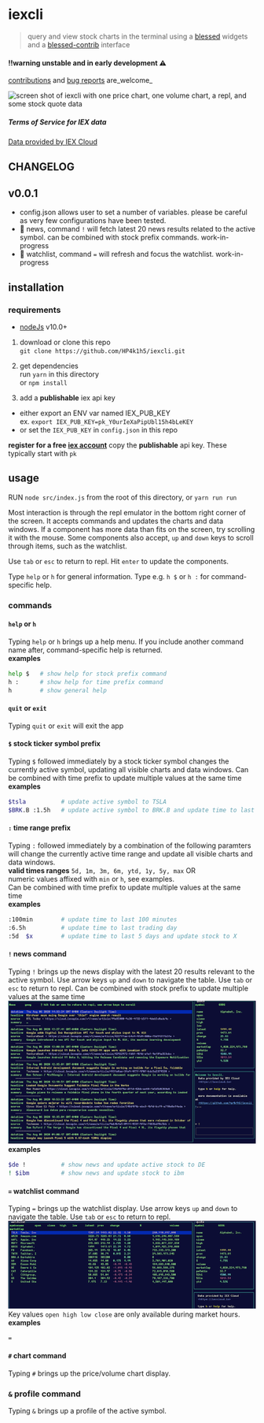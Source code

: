 # iexcli

> query and view stock charts in the terminal using a
> [blessed](https://github.com/chjj/blessed) widgets and a
> [blessed-contrib](https://github.com/yaronn/blessed-contrib) interface

#### !!warning unstable and in early development ⚠
[contributions](./.github/CONTRIBUTING.md) and [bug
reports](https://github.com/HP4k1h5/iexcli/issues/new?assignees=HP4k1h5&labels=bug&template=bug_report.md&title=basic)
are_welcome_

![screen shot of iexcli with one price chart, one volume chart, a repl, and
some stock quote data](img/iexcli.png)

##### Terms of Service for IEX data
[Data provided by IEX Cloud](https://iexcloud.io)

## CHANGELOG

## v0.0.1
- config.json allows user to set a number of variables. please be careful as
    very few configurations have been tested.
- 📰 news, command `!` will fetch latest 20 news results related to the active
    symbol. can be combined with stock prefix commands. work-in-progress
- 📔 watchlist, command `=` will refresh and focus the watchlist.
    work-in-progress

## installation

### requirements
- [nodeJs](https://nodeJs.org) v10.0+

1) download or clone this repo  
`git clone https://github.com/HP4k1h5/iexcli.git`

2) get dependencies  
run `yarn` in this directory  
or `npm install`

3) add a **publishable** iex api key  
- either export an ENV var named IEX_PUB_KEY  
ex. `export IEX_PUB_KEY=pk_Y0urIeXaPipUbl15h4bLeKEY`
- or set the `IEX_PUB_KEY` in `config.json` in this repo

**register for a free [iex
account](https://iexcloud.io/cloud-login#/register)**
copy the **publishable** api key. These typically start with `pk`

## usage
RUN `node src/index.js` from the root of this directory, or `yarn run run`

Most interaction is through the repl emulator in the bottom right corner of the
screen. It accepts commands and updates the charts and data windows. If a
component has more data than fits on the screen, try scrolling it with the
mouse. Some components also accept, `up` and `down` keys to scroll through
items, such as the watchlist.

Use `tab` or `esc` to return to repl. Hit `enter` to update the components.

Type `help` or `h` for general information. Type e.g. `h $` or `h :` for
command-specific help.

### commands

#### `help` or `h`
Typing `help` or `h` brings up a help menu. If you include another command
name after, command-specific help is returned.  
**examples**
```bash
help $   # show help for stock prefix command
h :      # show help for time prefix command
h        # show general help
```

#### `quit` or `exit`
Typing `quit` or `exit` will exit the app

#### `$` stock ticker symbol prefix
Typing `$` followed immediately by a stock ticker symbol changes the currently
active symbol, updating all visible charts and data windows. Can be combined
with time prefix to update multiple values at the same time  
**examples**
```bash
$tsla          # update active symbol to TSLA
$BRK.B :1.5h   # update active symbol to BRK.B and update time to last 90 minutes
```

#### `:` time range prefix
Typing `:` followed immediately by a combination of the following paramters
will change the currently active time range and update all visible charts and
data windows.  
**valid times ranges** `5d, 1m, 3m, 6m, ytd, 1y, 5y, max`  OR  
numeric values affixed with `min` or `h`, see examples.  
Can be combined with time prefix to update multiple values at the same time  
**examples**
```bash
:100min        # update time to last 100 minutes
:6.5h          # update time to last trading day
:5d  $x        # update time to last 5 days and update stock to X
```

#### `!` news command
Typing `!` brings up the news display with the latest 20 results relevant to
the active symbol. Use arrow keys `up` and `down` to navigate the table. Use
`tab` or `esc` to return to repl. Can be combined with stock prefix to update
multiple values at the same time  
![news display for iexcli](img/news.png)  
**examples**
```bash
$de !          # show news and update active stock to DE
! $ibm         # show news and update stock to ibm
```

#### `=` watchlist command
Typing `=` brings up the watchlist display. Use arrow keys `up` and `down` to
navigate the table. Use `tab` or `esc` to return to repl.  
![watchlist display for iexcli](img/watchlist.png) Key values `open high low
close` are only available during market hours.  
**examples**
```bash
=
```

#### `#` chart command
Typing `#` brings up the price/volume chart display.

### `&` profile command
Typing `&` brings up a profile of the active symbol.

